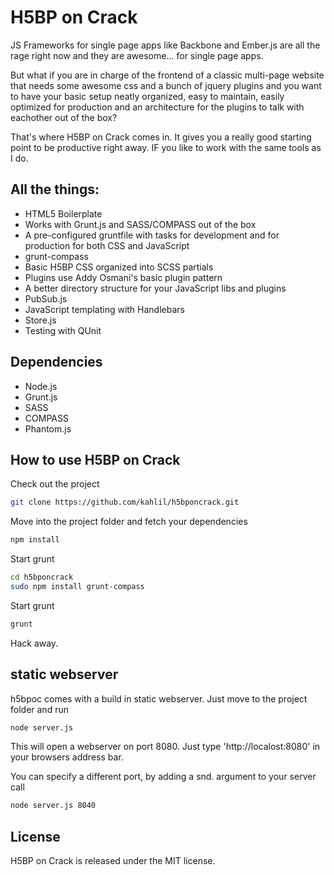 # H5BP on Crack

JS Frameworks for single page apps like Backbone and Ember.js are all the rage right now and they are awesome... for single page apps.

But what if you are in charge of the frontend of a classic multi-page website that needs some awesome css and a bunch of jquery plugins and you want to have your basic setup neatly organized, easy to maintain, easily optimized for production and an architecture for the plugins to talk with eachother out of the box?

That's where H5BP on Crack comes in. It gives you a really good starting point to be productive right away. IF you like to work with the same tools as I do.

## All the things:

* HTML5 Boilerplate
* Works with Grunt.js and SASS/COMPASS out of the box
* A pre-configured gruntfile with tasks for development and for production for both CSS and JavaScript
* grunt-compass
* Basic H5BP CSS organized into SCSS partials
* Plugins use Addy Osmani's basic plugin pattern
* A better directory structure for your JavaScript libs and plugins
* PubSub.js
* JavaScript templating with Handlebars
* Store.js
* Testing with QUnit

## Dependencies

* Node.js
* Grunt.js
* SASS
* COMPASS
* Phantom.js

## How to use H5BP on Crack

Check out the project

```bash
git clone https://github.com/kahlil/h5bponcrack.git
```

Move into the project folder and fetch your dependencies

```bash
npm install
```

Start grunt

```bash
cd h5bponcrack
sudo npm install grunt-compass
```

Start grunt

```bash
grunt
```

Hack away.

## static webserver

h5bpoc comes with a build in static webserver.
Just move to the project folder and run

```bash
node server.js
```

This will open a webserver on port 8080.
Just type 'http://localost:8080' in your browsers address bar.

You can specify a different port, by adding a snd. argument to your server call

```bash
node server.js 8040
```

## License
H5BP on Crack is released under the MIT license.

